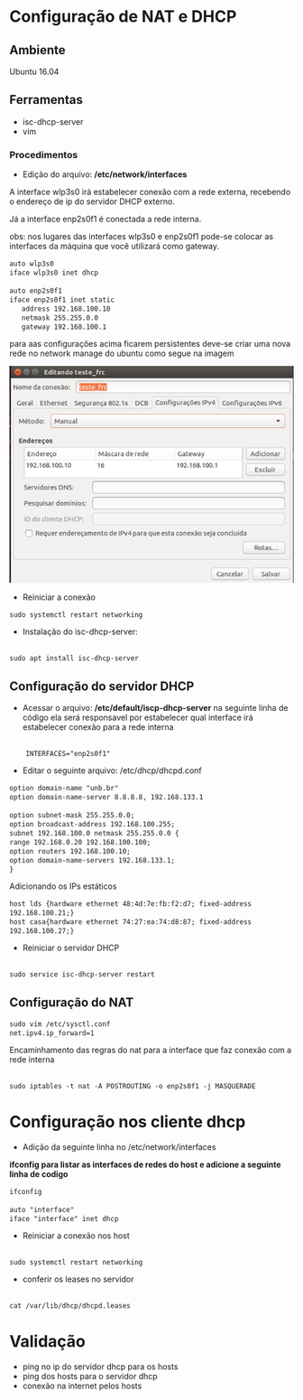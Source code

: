 # Configuração de NAT e DHCP

## Ambiente

Ubuntu 16.04

## Ferramentas

* isc-dhcp-server
* vim

### Procedimentos

* Edição do arquivo: <b>/etc/network/interfaces</b>

A interface wlp3s0 irá estabelecer conexão com a rede externa,
recebendo o endereço de ip do servidor DHCP externo.

Já a interface enp2s0f1 é conectada a rede interna.

obs: nos lugares das interfaces wlp3s0 e enp2s0f1 pode-se colocar as interfaces da máquina que você utilizará como gateway.

```
auto wlp3s0
iface wlp3s0 inet dhcp

auto enp2s0f1
iface enp2s0f1 inet static
   address 192.168.100.10 
   netmask 255.255.0.0
   gateway 192.168.100.1

```
para aas configurações acima ficarem persistentes deve-se criar uma nova rede no network manage do ubuntu como segue na imagem

<img src="network_manage.png" />

* Reiniciar a conexão

```
sudo systemctl restart networking

```

* Instalação do isc-dhcp-server:

```

sudo apt install isc-dhcp-server

```

## Configuração do servidor DHCP

* Acessar o arquivo: <b>/etc/default/iscp-dhcp-server</b>
na seguinte linha de código ela será responsavel por estabelecer qual
interface irá estabelecer conexão para a rede interna

```

    INTERFACES="enp2s0f1"
```

* Editar o seguinte arquivo: /etc/dhcp/dhcpd.conf

```
option domain-name "unb.br"
option domain-name-server 8.8.8.8, 192.168.133.1

option subnet-mask 255.255.0.0;
option broadcast-address 192.168.100.255;
subnet 192.168.100.0 netmask 255.255.0.0 {
range 192.168.0.20 192.168.100.100;
option routers 192.168.100.10;
option domain-name-servers 192.168.133.1;
}
```
Adicionando os IPs estáticos 

```
host lds {hardware ethernet 48:4d:7e:fb:f2:d7; fixed-address 192.168.100.21;}
host casa{hardware ethernet 74:27:ea:74:d8:87; fixed-address 192.168.100.27;}

```

* Reiniciar o servidor DHCP

```

sudo service isc-dhcp-server restart

```

## Configuração do NAT

```
sudo vim /etc/sysctl.conf
net.ipv4.ip_forward=1

```

Encaminhamento das regras do nat para a interface que faz conexão com a rede interna

```

sudo iptables -t nat -A POSTROUTING -o enp2s0f1 -j MASQUERADE

```

# Configuração nos cliente dhcp

* Adição da seguinte linha no /etc/network/interfaces

<b>ifconfig para listar as interfaces de redes do host e adicione a seguinte linha de codigo</b>

```
ifconfig 

auto "interface"
iface "interface" inet dhcp

```
* Reiniciar a conexão nos host
```

sudo systemctl restart networking

```
* conferir os leases no servidor
```

cat /var/lib/dhcp/dhcpd.leases

```

# Validação

* ping no ip do servidor dhcp para os hosts
* ping dos hosts para o servidor dhcp
* conexão na internet pelos hosts
